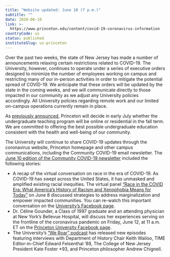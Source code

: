 ```yaml
---
title: "Website updated: June 10 (7 p.m.)"
subtitle: ""
date: 2020-06-10
link: >-
  https://www.princeton.edu/content/covid-19-coronavirus-information
countryCode: us
status: published
instituteSlug: us-princeton
---
```

Over the past two weeks, the state of New Jersey has made a number of announcements relaxing certain restrictions related to COVID-19. The University, however, continues to operate under a series of executive orders designed to minimize the number of employees working on campus and restricting many of our in-person activities in order to mitigate the potential spread of COVID-19. We anticipate that these orders will be updated by the state in the coming weeks, and we will communicate directly to those impacted in our community as we adjust any University policies accordingly. All University policies regarding remote work and our limited on-campus operations currently remain in place. 

As [previously announced](https://www.princeton.edu/news/2020/05/04/president-eisgruber-writes-princeton-community-about-state-university-and-planning), Princeton will decide in early July whether the undergraduate teaching program will be online or residential in the fall term. We are committed to offering the best possible undergraduate education consistent with the health and well-being of our community.

The University will continue to share COVID-19 updates through the coronavirus website, Princeton homepage and other campus communications, including the Community COVID-19 email newsletter. The [June 10 edition of the Community COVID-19 newsletter](http://emergency.princeton.edu/node/636) included the following stories:

  * A recap of the virtual conversation on race in the era of COVID-19. As COVID-19 has swept across the United States, it has unmasked and amplified existing racial inequities. The virtual panel [“Race in the COVID Era: What America’s History of Racism and Xenophobia Means for Today”](https://inclusive.princeton.edu/equity-inclusion-and-covid-19) on June 8 discussed strategies to address marginalization and empower impacted communities. You can re-watch this important conversation on the [University’s Facebook page](https://www.facebook.com/PrincetonU/videos/vb.18058830773/584802152439710/?type=2&theater).
  * Dr. Céline Gounder, a Class of 1997 graduate and an attending physician at New York’s Bellevue Hospital, will discuss her experiences serving on the frontline of the coronavirus pandemic on Friday, June 12, at 11 a.m. ET on the [Princeton University Facebook page](https://www.facebook.com/PrincetonU/posts/10158716217210774).
  * The University’s [“We Roar” podcast](http://weroar.princeton.edu/?utm_source=covid_19_newsletter&utm_medium=email&utm_campiagn=communications) has released new episodes featuring interviews with Department of History Chair Keith Wailoo, TIME Editor-in-Chief Edward Felsenthal ’88, The College of New Jersey President Kate Foster *93, and Princeton philosopher Andrew Chignell. 


